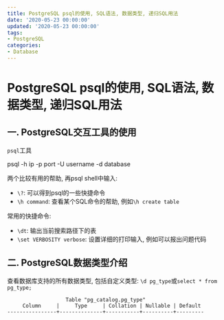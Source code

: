```yaml
---
title: PostgreSQL psql的使用, SQL语法, 数据类型, 递归SQL用法
date: '2020-05-23 00:00:00'
updated: '2020-05-23 00:00:00'
tags:
- PostgreSQL
categories:
- Database
---
```


# PostgreSQL psql的使用, SQL语法, 数据类型, 递归SQL用法

## 一. PostgreSQL交互工具的使用

`psql`工具

psql -h ip -p port -U username -d database

两个比较有用的帮助, 再psql shell中输入:

- `\?`: 可以得到psql的一些快捷命令
- `\h command`: 查看某个SQL命令的帮助, 例如`\h create table`

常用的快捷命令:

- `\dt`: 输出当前搜索路径下的表
- `\set VERBOSITY verbose`: 设置详细的打印输入, 例如可以报出问题代码

## 二. PostgreSQL数据类型介绍

查看数据库支持的所有数据类型, 包括自定义类型: `\d pg_type`或`select * from pg_type;`

```shell
                   Table "pg_catalog.pg_type"
     Column     |     Type     | Collation | Nullable | Default 
----------------+--------------+-----------+----------+---------
```